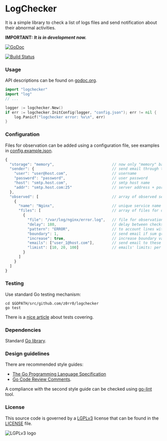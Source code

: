 # LogChecker

It is a simple library to check a list of logs files and send notification about their abnormal activities.

**IMPORTANT:** _**It is in development now.**_

[![GoDoc](https://godoc.org/github.com/z0rr0/logchecker?status.svg)](https://godoc.org/github.com/z0rr0/logchecker)

[![Build Status](https://travis-ci.org/z0rr0/logchecker.svg?branch=master)](https://travis-ci.org/z0rr0/logchecker)

### Usage

API descriptions can be found on [godoc.org](http://godoc.org/github.com/z0rr0/logchecker).

```go
import "logchecker"
import "log"
// ...

logger := logchecker.New()
if err := logchecker.InitConfig(logger, "config.json"); err != nil {
    log.Panicf("logchecker error: %v\n", err)
}
```


### Configuration

Files for observation can be added using a configuration file, see examples in [config.example.json](https://github.com/z0rr0/logchecker/blob/master/config.example.json).

```javascript
{
  "storage": "memory",                          // now only "memory" backend is supported
  "sender": {                                   // send email through this smtp server
    "user": "user@host.com",                    // username
    "password": "password",                     // user password
    "host": "smtp.host.com",                    // smtp host name
    "addr": "smtp.host.com:25"                  // server address + port
  },
  "observed": [                                 // array of observed services
    {
      "name": "Nginx",                          // unique service name
      "files": [                                // array of files for observation
        {
          "file": "/var/log/nginx/error.log",   // file for observation
          "delay": 180,                         // delay between checks
          "pattern": "ERROR",                   // to account lines with the pattern
          "boundary": 1,                        // send email if sum greater than boundary value
          "increase": true,                     // increase boundary value as 2^n
          "emails": ["user_1@host.com"],        // send email to these users
          "limist": [10, 20, 100]               // emails' limits: per hour / day / week
        }
      ]
    }
  ]
}
```

### Testing

Use standard Go testing mechanism:

```shell
cd $GOPATH/src/github.com/z0rr0/logchecker
go test
```

There is a [nice article](http://blog.golang.org/cover) about tests covering.

### Dependencies

Standard [Go library](http://golang.org/pkg/).

### Design guidelines

There are recommended style guides:

* [The Go Programming Language Specification](https://golang.org/ref/spec)
* [Go Code Review Comments](https://github.com/golang/go/wiki/CodeReviewComments).

A compliance with the second style guide can be checked using [go-lint](http://go-lint.appspot.com/github.com/z0rr0/logchecker) tool.

### License

This source code is governed by a [LGPLv3](https://www.gnu.org/licenses/lgpl-3.0.txt) license that can be found in the [LICENSE](https://github.com/z0rr0/logchecker/blob/master/LICENSE) file.

<img src="https://www.gnu.org/graphics/lgplv3-147x51.png" title="LGPLv3 logo">
